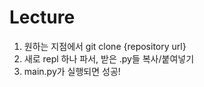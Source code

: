 # Lecture

1. 원하는 지점에서 git clone {repository url}
2. 새로 repl 하나 파서, 받은 .py들 복사/붙여넣기
3. main.py가 실행되면 성공!
